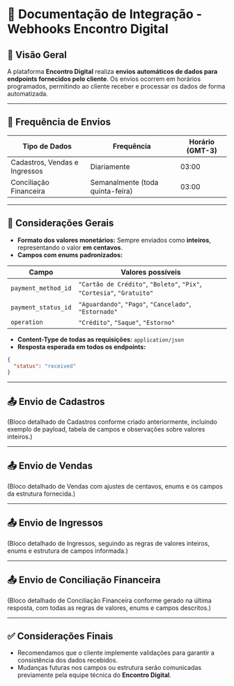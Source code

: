 # 📘 Documentação de Integração - Webhooks Encontro Digital

## 📡 Visão Geral

A plataforma **Encontro Digital** realiza **envios automáticos de dados para endpoints fornecidos pelo cliente**. Os envios ocorrem em horários programados, permitindo ao cliente receber e processar os dados de forma automatizada.

---

## 📅 Frequência de Envios

| Tipo de Dados               | Frequência                      | Horário (GMT-3) |
|---------------------------- |-------------------------------- |---------------- |
| Cadastros, Vendas e Ingressos | Diariamente                    | 03:00           |
| Conciliação Financeira       | Semanalmente (toda quinta-feira) | 03:00           |

---

## 📌 Considerações Gerais

- **Formato dos valores monetários:** Sempre enviados como **inteiros**, representando o valor **em centavos**.
- **Campos com enums padronizados:**

| Campo               | Valores possíveis                        |
|-------------------- |---------------------------------------- |
| `payment_method_id` | `"Cartão de Crédito"`, `"Boleto"`, `"Pix"`, `"Cortesia"`, `"Gratuito"` |
| `payment_status_id` | `"Aguardando"`, `"Pago"`, `"Cancelado"`, `"Estornado"` |
| `operation`         | `"Crédito"`, `"Saque"`, `"Estorno"` |

- **Content-Type de todas as requisições:** `application/json`
- **Resposta esperada em todos os endpoints:**

```json
{
  "status": "received"
}
```

---

## 📤 Envio de Cadastros

(Bloco detalhado de Cadastros conforme criado anteriormente, incluindo exemplo de payload, tabela de campos e observações sobre valores inteiros.)

---

## 📤 Envio de Vendas

(Bloco detalhado de Vendas com ajustes de centavos, enums e os campos da estrutura fornecida.)

---

## 📤 Envio de Ingressos

(Bloco detalhado de Ingressos, seguindo as regras de valores inteiros, enums e estrutura de campos informada.)

---

## 📤 Envio de Conciliação Financeira

(Bloco detalhado de Conciliação Financeira conforme gerado na última resposta, com todas as regras de valores, enums e campos descritos.)

---

## ✅ Considerações Finais

- Recomendamos que o cliente implemente validações para garantir a consistência dos dados recebidos.
- Mudanças futuras nos campos ou estrutura serão comunicadas previamente pela equipe técnica do **Encontro Digital**.
